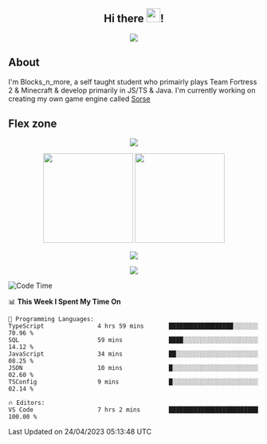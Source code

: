 <h2 align="center">
  Hi there <img src="https://media.giphy.com/media/hvRJCLFzcasrR4ia7z/giphy.gif" width="28">!
</h2>

<p align="center">
  <img src="https://forthebadge.com/images/badges/0-percent-optimized.svg">
</p>

## About
I'm Blocks_n_more, a self taught student who primairly plays Team Fortress 2 & Minecraft & develop primarily in JS/TS & Java. I'm currently working on creating my own game engine called [Sorse](https://github.com/Wave-Studio/sorse2)

## Flex zone
<p align="center">
 <img src="https://github-profile-summary-cards.vercel.app/api/cards/profile-details?username=Blocksnmore&theme=github_dark">
</p>
<p align="center">
 <img height="180em" src="https://github-readme-stats-git-masterrstaa-rickstaa.vercel.app/api?username=Blocksnmore&show_icons=true&theme=dark&hide_border=true">
 <img height="180em" src="https://github-readme-stats-git-masterrstaa-rickstaa.vercel.app/api/top-langs/?username=Blocksnmore&layout=compact&theme=dark&hide_border=true"> 
</p>
<p align="center">
 <img src="https://github-readme-streak-stats.herokuapp.com/?user=Blocksnmore&theme=dark&hide_border=true">
</p>
<p align="center">
 <img src="https://github-readme-activity-graph.cyclic.app/graph?username=Blocksnmore&theme=github&hide_border=true"> 
</p>

<!--START_SECTION:waka-->
![Code Time](http://img.shields.io/badge/Code%20Time-496%20hrs%2056%20mins-blue)

📊 **This Week I Spent My Time On** 

```text
💬 Programming Languages: 
TypeScript               4 hrs 59 mins       ██████████████████░░░░░░░   70.96 % 
SQL                      59 mins             ████░░░░░░░░░░░░░░░░░░░░░   14.12 % 
JavaScript               34 mins             ██░░░░░░░░░░░░░░░░░░░░░░░   08.25 % 
JSON                     10 mins             █░░░░░░░░░░░░░░░░░░░░░░░░   02.60 % 
TSConfig                 9 mins              █░░░░░░░░░░░░░░░░░░░░░░░░   02.14 % 

🔥 Editors: 
VS Code                  7 hrs 2 mins        █████████████████████████   100.00 % 
```


 Last Updated on 24/04/2023 05:13:48 UTC
<!--END_SECTION:waka-->
